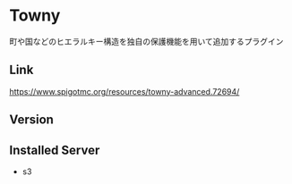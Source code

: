 # Towny
町や国などのヒエラルキー構造を独自の保護機能を用いて追加するプラグイン

## Link
https://www.spigotmc.org/resources/towny-advanced.72694/

## Version


## Installed Server
- s3
